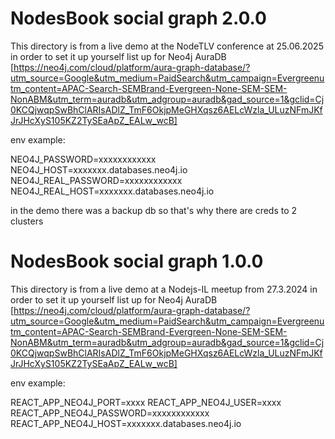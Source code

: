 # NodesBook social graph 2.0.0

This directory is from a live demo at the NodeTLV conference at 25.06.2025
in order to set it up yourself list up for Neo4j AuraDB
[https://neo4j.com/cloud/platform/aura-graph-database/?utm_source=Google&utm_medium=PaidSearch&utm_campaign=Evergreenutm_content=APAC-Search-SEMBrand-Evergreen-None-SEM-SEM-NonABM&utm_term=auradb&utm_adgroup=auradb&gad_source=1&gclid=Cj0KCQjwqpSwBhClARIsADlZ_TmF6OkjpMeGHXqsz6AELcWzla_ULuzNFmJKfJrJHcXyS105KZ2TySEaApZ_EALw_wcB]

env example:

NEO4J_PASSWORD=xxxxxxxxxxxx
NEO4J_HOST=xxxxxxx.databases.neo4j.io
NEO4J_REAL_PASSWORD=xxxxxxxxxxxx
NEO4J_REAL_HOST=xxxxxxx.databases.neo4j.io

in the demo there was a backup db so that's why there are creds to 2 clusters


# NodesBook social graph 1.0.0

This directory is from a live demo at a Nodejs-IL meetup from 27.3.2024
in order to set it up yourself list up for Neo4j AuraDB
[https://neo4j.com/cloud/platform/aura-graph-database/?utm_source=Google&utm_medium=PaidSearch&utm_campaign=Evergreenutm_content=APAC-Search-SEMBrand-Evergreen-None-SEM-SEM-NonABM&utm_term=auradb&utm_adgroup=auradb&gad_source=1&gclid=Cj0KCQjwqpSwBhClARIsADlZ_TmF6OkjpMeGHXqsz6AELcWzla_ULuzNFmJKfJrJHcXyS105KZ2TySEaApZ_EALw_wcB]

env example:

REACT_APP_NEO4J_PORT=xxxx
REACT_APP_NEO4J_USER=xxxx
REACT_APP_NEO4J_PASSWORD=xxxxxxxxxxxx
REACT_APP_NEO4J_HOST=xxxxxxx.databases.neo4j.io
